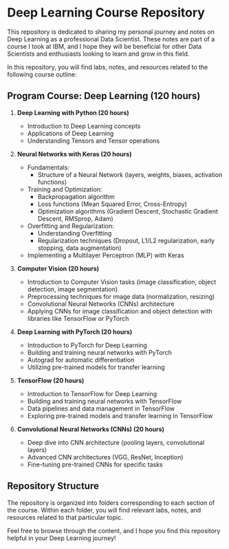 
# Deep Learning Course Repository

This repository is dedicated to sharing my personal journey and notes on Deep Learning as a professional Data Scientist. These notes are part of a course I took at IBM, and I hope they will be beneficial for other Data Scientists and enthusiasts looking to learn and grow in this field.

In this repository, you will find labs, notes, and resources related to the following course outline:

## Program Course: Deep Learning (120 hours)

1. **Deep Learning with Python (20 hours)**
   - Introduction to Deep Learning concepts
   - Applications of Deep Learning
   - Understanding Tensors and Tensor operations

2. **Neural Networks with Keras (20 hours)**
   - Fundamentals:
     - Structure of a Neural Network (layers, weights, biases, activation functions)
   - Training and Optimization:
     - Backpropagation algorithm
     - Loss functions (Mean Squared Error, Cross-Entropy)
     - Optimization algorithms (Gradient Descent, Stochastic Gradient Descent, RMSprop, Adam)
   - Overfitting and Regularization:
     - Understanding Overfitting
     - Regularization techniques (Dropout, L1/L2 regularization, early stopping, data augmentation)
   - Implementing a Multilayer Perceptron (MLP) with Keras

3. **Computer Vision (20 hours)**
   - Introduction to Computer Vision tasks (image classification, object detection, image segmentation)
   - Preprocessing techniques for image data (normalization, resizing)
   - Convolutional Neural Networks (CNNs) architecture
   - Applying CNNs for image classification and object detection with libraries like TensorFlow or PyTorch

4. **Deep Learning with PyTorch (20 hours)**
   - Introduction to PyTorch for Deep Learning
   - Building and training neural networks with PyTorch
   - Autograd for automatic differentiation
   - Utilizing pre-trained models for transfer learning

5. **TensorFlow (20 hours)**
   - Introduction to TensorFlow for Deep Learning
   - Building and training neural networks with TensorFlow
   - Data pipelines and data management in TensorFlow
   - Exploring pre-trained models and transfer learning in TensorFlow

6. **Convolutional Neural Networks (CNNs) (20 hours)**
   - Deep dive into CNN architecture (pooling layers, convolutional layers)
   - Advanced CNN architectures (VGG, ResNet, Inception)
   - Fine-tuning pre-trained CNNs for specific tasks

## Repository Structure

The repository is organized into folders corresponding to each section of the course. Within each folder, you will find relevant labs, notes, and resources related to that particular topic.

Feel free to browse through the content, and I hope you find this repository helpful in your Deep Learning journey!
